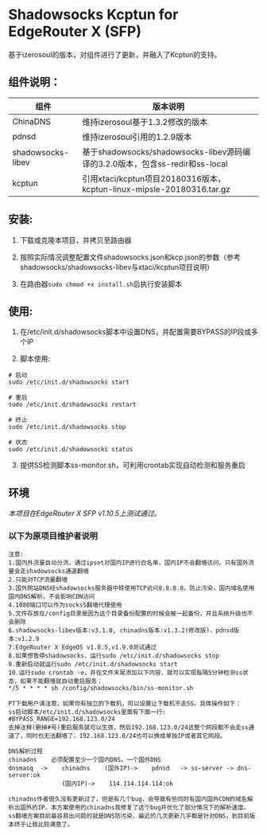 # Shadowsocks Kcptun for EdgeRouter X (SFP)

基于izerosoul的版本，对组件进行了更新，并融入了Kcptun的支持。

## 组件说明：

|组件|版本说明|
|---|---|
|ChinaDNS|维持izerosoul基于1.3.2修改的版本|
|pdnsd|维持izerosoul引用的1.2.9版本|
|shadowsocks-libev|基于shadowsocks/shadowsocks-libev源码编译的3.2.0版本，包含ss-redir和ss-local|
|kcptun|引用xtaci/kcptun项目20180316版本，kcptun-linux-mipsle-20180316.tar.gz|

## 安装:

1. 下载或克隆本项目，并拷贝至路由器

2. 按照实际情况调整配置文件shadowsocks.json和kcp.json的参数（参考shadowsocks/shadowsocks-libev与xtaci/kcptun项目说明）

3. 在路由器`sudo chmod +x install.sh`后执行安装脚本

## 使用:

1. 在/etc/init.d/shadowsocks脚本中设置DNS，并配置需要BYPASS的IP段或多个IP

2. 脚本使用:

```
# 启动 
sudo /etc/init.d/shadowsocks start

# 重启 
sudo /etc/init.d/shadowsocks restart

# 终止 
sudo /etc/init.d/shadowsocks stop

# 状态 
sudo /etc/init.d/shadowsocks status
```

3. 提供SS检测脚本ss-monitor.sh，可利用crontab实现自动检测和服务重启

## 环境

*本项目在EdgeRouter X SFP v1.10.5上测试通过。*

### 以下为原项目维护者说明 

```
注意:
1.国内外流量自动分流，通过ipset对国内IP进行白名单，国内IP不会翻墙访问，只有国外流量会走shadowsocks通道翻墙
2.只能对TCP流量翻墙
3.国外网站DNS经shadowsocks服务器中转使用TCP访问8.8.8.8，防止污染，国内域名使用国内DNS解析，不会影响CDN访问
4.1080端口可以作为socks5翻墙代理使用
5.文件存放在/config目录是因为这个目录备份配置的时候会被一起备份，并且系统升级也不会删除
6.shadowsocks-libev版本:v3.1.0, chinadns版本:v1.3.2(修改版)，pdnsd版本:v1.2.9
7.EdgeRouter X EdgeOS v1.8.5,v1.9.0测试通过
8.如果想暂停shadowsocks，运行sudo /etc/init.d/shadowsocks stop
9.重新启动就运行sudo /etc/init.d/shadowsocks start
10.运行sudo crontab -e，并在文件末尾添加以下内容，就可以实现每隔5分钟检测ss状态，如果不能翻墙就自动重启服务：
*/5 * * * * sh /config/shadowsocks/bin/ss-monitor.sh

PT下载用户请注意，如果你有独立的下载机，可以设置让下载机不走SS。具体操作如下：
ss启动脚本/etc/init.d/shadowsocks里面有下面一行:
#BYPASS_RANGE=192.168.123.0/24
去掉注释(删掉#号)重启服务就可以生效，然后192.168.123.0/24这整个网段都不会走ss通道了，同时也无法翻墙了，192.168.123.0/24也可以换成单独IP或者其它网段。

DNS解析过程
chinadns    必须配置至少一个国内DNS，一个国外DNS
dnsmasq  ->    chinadns    (国外IP)->    pdnsd   -> ss-server -> dns-server:ok
			   (国内IP)->    114.114.114.114:ok

chinadns作者很久没有更新过了，但是有几个bug，会导致有些同时有国内国外CDN的域名解析出国外的IP，本方案使用的chinadns我修复了这个bug并优化了部分情况下的解析速度。
ss翻墙方案目前最容易出问题的就是DNS防污染，最近的几次更新几乎都是针对DNS，到目前版本终于让我比较满意了。
```
